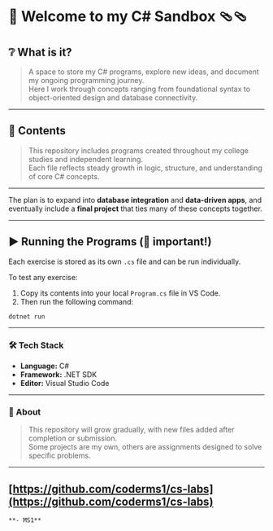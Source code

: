 # 🧩 Welcome to my C# Sandbox 🩴🩴

## ❔ What is it?
> A space to store my C# programs, explore new ideas, and document my ongoing programming journey.  
> Here I work through concepts ranging from foundational syntax to object-oriented design and database connectivity.

---

## 📁 Contents
> This repository includes programs created throughout my college studies and independent learning.  
> Each file reflects steady growth in logic, structure, and understanding of core C# concepts.

---

The plan is to expand into **database integration** and **data-driven apps**, and eventually include a **final project** that ties many of these concepts together.  

--- 

## ▶️ Running the Programs (🚨 important!)
Each exercise is stored as its own `.cs` file and can be run individually.

To test any exercise:
1. Copy its contents into your local `Program.cs` file in VS Code.
2. Then run the following command:

```
dotnet run
```
---

### 🛠️ Tech Stack
- **Language:** C#  
- **Framework:** .NET SDK  
- **Editor:** Visual Studio Code  

---

### 📘 About
> This repository will grow gradually, with new files added after completion or submission.  
> Some projects are my own, others are assignments designed to solve specific problems.

---

## [https://github.com/coderms1/cs-labs](https://github.com/coderms1/cs-labs)
```
**- MS1**
```
